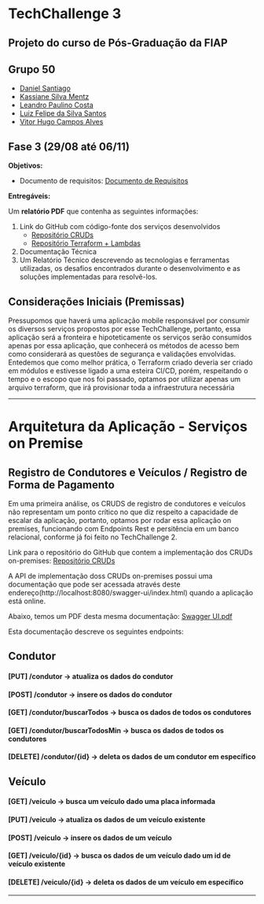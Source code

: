 # TechChallenge 3

## Projeto do curso de Pós-Graduação da FIAP

## Grupo 50

- [Daniel Santiago](https://github.com/SantiagoDDaniel)
- [Kassiane Silva Mentz](https://github.com/kassimentz)
- [Leandro Paulino Costa](https://github.com/LeandroPC)
- [Luiz Felipe da Silva Santos](https://github.com/Felipe-3191)
- [Vitor Hugo Campos Alves](https://github.com/vitorAlves1992/)

## Fase 3 (29/08 até 06/11)

**Objetivos:**

- Documento de requisitos: [Documento de Requisitos](./Documentacao_Funcional_de_Sistema_de_Parquimetro.pdf)

   
**Entregáveis:**

Um **relatório PDF** que contenha as seguintes informações:

1. Link do GitHub com código-fonte dos serviços desenvolvidos
   - [Repositório CRUDs](https://github.com/Felipe-3191/TechChallenge3-CRUDS)
   - [Repositório Terraform + Lambdas](https://github.com/Felipe-3191/Techchallenge3-Estacionamento)
2. Documentação Técnica
3. Um Relatório Técnico descrevendo as tecnologias e ferramentas utilizadas, os desafios encontrados durante o desenvolvimento e as soluções implementadas para resolvê-los.
   



## Considerações Iniciais (Premissas)

Pressupomos que haverá uma aplicação mobile responsável por consumir os diversos serviços propostos por esse TechChallenge, portanto, essa aplicação será a fronteira e hipoteticamente os serviços serão consumidos apenas por essa aplicação, que conhecerá os métodos de acesso bem como considerará as questões de segurança e validações envolvidas.
Entedemos que como melhor prática, o Terraform criado deveria ser criado em módulos e estivesse ligado a uma esteira CI/CD, porém, respeitando o tempo e o escopo que nos foi passado, optamos por utilizar apenas um arquivo terraform, que irá provisionar toda a infraestrutura necessária



---
# Arquitetura da Aplicação - Serviços on Premise

## Registro de Condutores e Veículos / Registro de Forma de Pagamento
Em uma primeira análise, os CRUDS de registro de condutores e veículos não representam um ponto crítico no que diz respeito a capacidade de escalar da aplicação, portanto, optamos por rodar essa aplicação on premises, funcionando com Endpoints Rest e persitência em um banco relacional, conforme já foi feito no TechChallenge 2. 

Link para o repositório do GitHub que contem a implementação dos CRUDs on-premises: 
[Repositório CRUDs](https://github.com/Felipe-3191/TechChallenge3-CRUDS)

A API de implementação doss CRUDs on-premises possui uma documentação que pode ser acessada através deste endereço(http://localhost:8080/swagger-ui/index.html) quando a aplicação está online.

Abaixo, temos um PDF desta mesma documentação:
[Swagger UI.pdf](https://github.com/Felipe-3191/TechChallenge3-CRUDS/files/13260941/Swagger.UI.pdf)

Esta documentação descreve os seguintes endpoints:
## Condutor
#### [PUT] /condutor -> atualiza os dados do condutor
#### [POST] /condutor -> insere os dados do condutor
#### [GET] /condutor/buscarTodos -> busca os dados de todos os condutores
#### [GET] /condutor/buscarTodosMin -> busca os dados de todos os condutores
#### [DELETE] /condutor/{id} -> deleta os dados de um condutor em específico

## Veículo
#### [GET] /veiculo -> busca um veículo dado uma placa informada
#### [PUT] /veiculo -> atualiza os dados de um veículo existente
#### [POST] /veiculo -> insere os dados de um veículo
#### [GET] /veiculo/{id} -> busca os dados de um veículo dado um id de veículo existente
#### [DELETE] /veiculo/{id} -> deleta os dados de um veículo em específico
---
